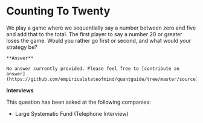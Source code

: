 # Counting To Twenty


We play a game where we sequentially say a number between zero and five and add that to the total. 
The first player to say a number $20$ or greater loses the game.
Would you rather go first or second, and what would your strategy be?

````{toggle} Click to reveal answer
**Answer**

No answer currently provided. Please feel free to [contribute an answer](https://github.com/empiricalstateofmind/quantguide/tree/master/source).

````


**Interviews**

This question has been asked at the following companies:
 
- Large Systematic Fund (Telephone Interview)





